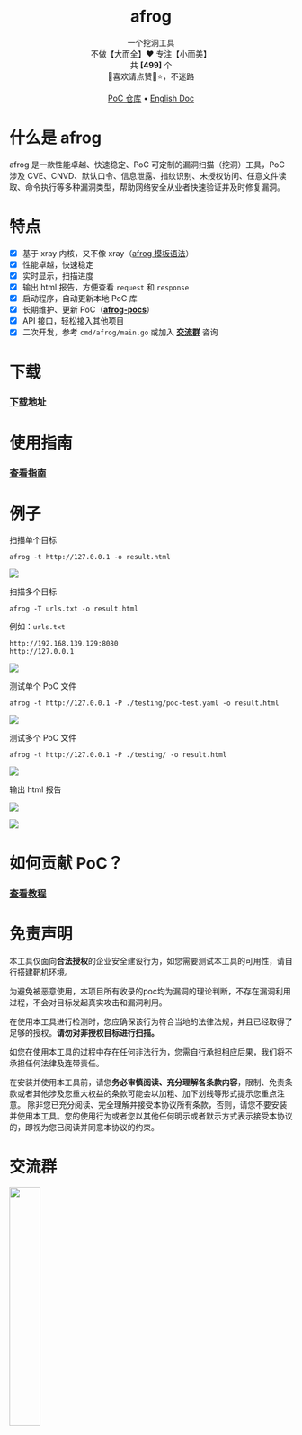 <h1 align="center">afrog</h1>
<p align="center">一个挖洞工具<br/>不做【大而全】❤️ 专注【小而美】<br/>共 <b>[499]</b> 个<br/>🐸喜欢请点赞🌟⭐，不迷路</p>

<p align="center" dir="auto">
  <a href="https://github.com/zan8in/afrog/tree/main/pocs/afrog-pocs">PoC 仓库</a> •
  <a href="https://github.com/zan8in/afrog/blob/main/README_en.md">English Doc</a>
</p>


# 什么是 afrog

afrog 是一款性能卓越、快速稳定、PoC 可定制的漏洞扫描（挖洞）工具，PoC 涉及 CVE、CNVD、默认口令、信息泄露、指纹识别、未授权访问、任意文件读取、命令执行等多种漏洞类型，帮助网络安全从业者快速验证并及时修复漏洞。

# 特点

* [x] 基于 xray 内核，又不像 xray（[afrog 模板语法](https://github.com/zan8in/afrog/blob/main/pocs/afrog-pocs/README.md)）
* [x] 性能卓越，快速稳定
* [x] 实时显示，扫描进度
* [x] 输出 html 报告，方便查看 `request` 和 `response`
* [x] 启动程序，自动更新本地 PoC 库
* [x] 长期维护、更新 PoC（[**afrog-pocs**](https://github.com/zan8in/afrog/tree/main/pocs/afrog-pocs)）
* [x] API 接口，轻松接入其他项目
* [x] 二次开发，参考 `cmd/afrog/main.go` 或加入 **[交流群](https://github.com/zan8in/afrog#%E4%BA%A4%E6%B5%81%E7%BE%A4)** 咨询

# 下载

### [下载地址](https://github.com/zan8in/afrog/releases)

# 使用指南

### [查看指南](https://github.com/zan8in/afrog/blob/main/GUIDE.md)

# 例子

扫描单个目标
```
afrog -t http://127.0.0.1 -o result.html
```
![](https://github.com/zan8in/afrog/blob/main/images/onescan.png)

扫描多个目标

```
afrog -T urls.txt -o result.html
```
例如：`urls.txt`
```
http://192.168.139.129:8080
http://127.0.0.1
```
![](https://github.com/zan8in/afrog/blob/main/images/twoscan.png)

测试单个 PoC 文件

```
afrog -t http://127.0.0.1 -P ./testing/poc-test.yaml -o result.html
```
![](https://github.com/zan8in/afrog/blob/main/images/threescan.png)

测试多个 PoC 文件

```
afrog -t http://127.0.0.1 -P ./testing/ -o result.html
```
![](https://github.com/zan8in/afrog/blob/main/images/fourscan.png)

输出 html 报告

![](https://github.com/zan8in/afrog/blob/main/images/2.png)

![](https://github.com/zan8in/afrog/blob/main/images/3.png)

# 如何贡献 PoC？

### [查看教程](https://github.com/zan8in/afrog/blob/main/CONTRIBUTION.md)

# 免责声明

本工具仅面向**合法授权**的企业安全建设行为，如您需要测试本工具的可用性，请自行搭建靶机环境。

为避免被恶意使用，本项目所有收录的poc均为漏洞的理论判断，不存在漏洞利用过程，不会对目标发起真实攻击和漏洞利用。

在使用本工具进行检测时，您应确保该行为符合当地的法律法规，并且已经取得了足够的授权。**请勿对非授权目标进行扫描。**

如您在使用本工具的过程中存在任何非法行为，您需自行承担相应后果，我们将不承担任何法律及连带责任。

在安装并使用本工具前，请您**务必审慎阅读、充分理解各条款内容**，限制、免责条款或者其他涉及您重大权益的条款可能会以加粗、加下划线等形式提示您重点注意。 除非您已充分阅读、完全理解并接受本协议所有条款，否则，请您不要安装并使用本工具。您的使用行为或者您以其他任何明示或者默示方式表示接受本协议的，即视为您已阅读并同意本协议的约束。

# 交流群

<img src="https://github.com/zan8in/afrog/blob/main/images/afrog.jpg" width="33%" />
